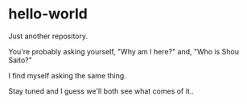 # hello-world
Just another repository.

You're probably asking yourself, "Why am I here?" and, "Who is Shou Saito?"

I find myself asking the same thing.

Stay tuned and I guess we'll both see what comes of it..
